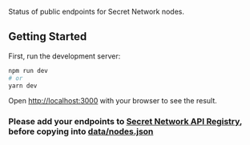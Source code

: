 Status of public endpoints for Secret Network nodes.

## Getting Started

First, run the development server:

```bash
npm run dev
# or
yarn dev
```

Open [http://localhost:3000](http://localhost:3000) with your browser to see the result.

### Please add your endpoints to [Secret Network API Registry](https://github.com/scrtlabs/api-registry), before copying into [data/nodes.json](data/nodes.json)
